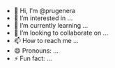 - 👋 Hi, I’m @prugenera
- 👀 I’m interested in ...
- 🌱 I’m currently learning ...
- 💞️ I’m looking to collaborate on ...
- 📫 How to reach me ...
- 😄 Pronouns: ...
- ⚡ Fun fact: ...

<!---
prugenera/prugenera is a ✨ special ✨ repository because its `README.md` (this file) appears on your GitHub profile.
You can click the Preview link to take a look at your changes.
--->
